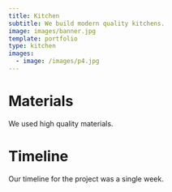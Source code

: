 ```yaml
---
title: Kitchen
subtitle: We build modern quality kitchens.
image: images/banner.jpg
template: portfolio
type: kitchen
images:
  - image: /images/p4.jpg
---
```


# Materials

We used high quality materials.

# Timeline

Our timeline for the project was a single week.
